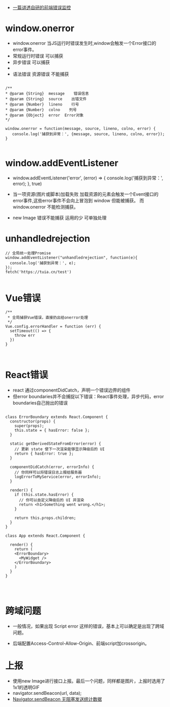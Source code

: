 * [一篇讲透自研的前端错误监控](https://juejin.cn/post/6987681953424080926)


# window.onerror
* window.onerror 当JS运行时错误发生时,window会触发一个Error接口的error事件。
* 常规运行时错误 可以捕获
* 异步错误 可以捕获
* 
* 语法错误   资源错误 不能捕获

```

/**
* @param {String}  message    错误信息
* @param {String}  source    出错文件
* @param {Number}  lineno    行号
* @param {Number}  colno    列号
* @param {Object}  error  Error对象
*/

window.onerror = function(message, source, lineno, colno, error) {
   console.log('捕获到异常：', {message, source, lineno, colno, error});
}


```

# window.addEventListener
*   window.addEventListener('error', (error) => {
     console.log('捕获到异常：', error);
  }, true)
* 当一项资源(图片或脚本)加载失败 加载资源的元素会触发一个Event接口的error事件,这些error事件不会向上冒泡到 window 但能被捕获。 而 window.onerror 不能检测捕获。

* new Image 错误不能捕获 运用的少 可单独处理


# unhandledrejection

```
// 全局统一处理Promise
window.addEventListener("unhandledrejection", function(e){
  console.log('捕获到异常：', e);
});
fetch('https://tuia.cn/test')


```


# Vue错误

```
/**
 * 全局捕获Vue错误，直接扔出给onerror处理
 */
Vue.config.errorHandler = function (err) {
  setTimeout(() => {
    throw err
  })
}



```

# React错误
* react 通过componentDidCatch，声明一个错误边界的组件
* 但error boundaries并不会捕捉以下错误：React事件处理，异步代码，error boundaries自己抛出的错误
```

class ErrorBoundary extends React.Component {
  constructor(props) {
    super(props);
    this.state = { hasError: false };
  }

  static getDerivedStateFromError(error) {
    // 更新 state 使下一次渲染能够显示降级后的 UI
    return { hasError: true };
  }

  componentDidCatch(error, errorInfo) {
    // 你同样可以将错误日志上报给服务器
    logErrorToMyService(error, errorInfo);
  }

  render() {
    if (this.state.hasError) {
      // 你可以自定义降级后的 UI 并渲染
      return <h1>Something went wrong.</h1>;
    }

    return this.props.children; 
  }
}

class App extends React.Component {
   
  render() {
    return (
    <ErrorBoundary>
      <MyWidget />
    </ErrorBoundary>  
    )
  }
}




```

# 跨域问题
* 一般情况，如果出现 Script error 这样的错误，基本上可以确定是出现了跨域问题。

* 后端配置Access-Control-Allow-Origin、前端script加crossorigin。



# 上报
* 使用new Image进行接口上报。最后一个问题，同样都是图片，上报时选用了1x1的透明GIF
* navigator.sendBeacon(url, data);
* [Navigator.sendBeacon 无阻塞发送统计数据](https://juejin.cn/post/6844903982054244365)
